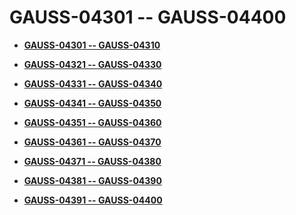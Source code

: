 # GAUSS-04301 -- GAUSS-04400<a name="ZH-CN_TOPIC_0302073052"></a>

-   **[GAUSS-04301 -- GAUSS-04310](GAUSS-04301----GAUSS-04310.md)**  

-   **[GAUSS-04321 -- GAUSS-04330](GAUSS-04321----GAUSS-04330.md)**  

-   **[GAUSS-04331 -- GAUSS-04340](GAUSS-04331----GAUSS-04340.md)**  

-   **[GAUSS-04341 -- GAUSS-04350](GAUSS-04341----GAUSS-04350.md)**  

-   **[GAUSS-04351 -- GAUSS-04360](GAUSS-04351----GAUSS-04360.md)**  

-   **[GAUSS-04361 -- GAUSS-04370](GAUSS-04361----GAUSS-04370.md)**  

-   **[GAUSS-04371 -- GAUSS-04380](GAUSS-04371----GAUSS-04380.md)**  

-   **[GAUSS-04381 -- GAUSS-04390](GAUSS-04381----GAUSS-04390.md)**  

-   **[GAUSS-04391 -- GAUSS-04400](GAUSS-04391----GAUSS-04400.md)**  


